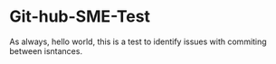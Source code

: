 # Git-hub-SME-Test

As always, hello world, this is a test to identify issues with commiting between isntances.
